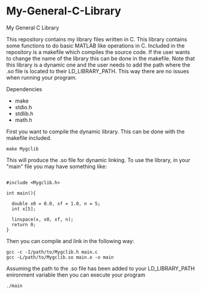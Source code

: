 # My-General-C-Library
My General C Library

This repository contains my library files written in C. This library contains some functions to do basic MATLAB like operations in C. Included in the repository is a makefile which compiles the source code. If the user wants to change the name of the library this can be done in the makefile. Note that this library is a dynamic one and the user needs to add the path where the .so file is located to their LD_LIBRARY_PATH. This way there are no issues when running your program.


Dependencies

* make
* stdio.h
* stdlib.h
* math.h


First you want to compile the dynamic library. This can be done with the makefile included.
```
make Mygclib
```

This will produce the .so file for dynamic linking. To use the library, in your "main" file you may have something like:

```

#include <Mygclib.h>

int main(){

  double x0 = 0.0, xf = 1.0, n = 5;
  int x[5];

  linspace(x, x0, xf, n);
  return 0;
}

```


Then you can compile and link in the following way:


```
gcc -c -I/path/to/Mygclib.h main.c
gcc -L/path/to/Mygclib.so main.o -o main
```

Assuming the path to the .so file has been added to your LD_LIBRARY_PATH enironment variable then you can execute your program

```
./main
```

